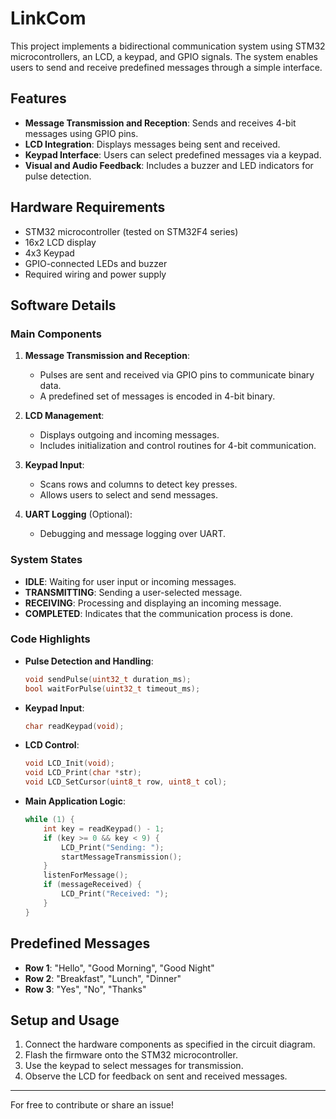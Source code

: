 # LinkCom
This project implements a bidirectional communication system using STM32 microcontrollers, an LCD, a keypad, and GPIO signals. The system enables users to send and receive predefined messages through a simple interface.

## Features
- **Message Transmission and Reception**: Sends and receives 4-bit messages using GPIO pins.
- **LCD Integration**: Displays messages being sent and received.
- **Keypad Interface**: Users can select predefined messages via a keypad.
- **Visual and Audio Feedback**: Includes a buzzer and LED indicators for pulse detection.

## Hardware Requirements
- STM32 microcontroller (tested on STM32F4 series)
- 16x2 LCD display
- 4x3 Keypad
- GPIO-connected LEDs and buzzer
- Required wiring and power supply

## Software Details
### Main Components
1. **Message Transmission and Reception**:
   - Pulses are sent and received via GPIO pins to communicate binary data.
   - A predefined set of messages is encoded in 4-bit binary.

2. **LCD Management**:
   - Displays outgoing and incoming messages.
   - Includes initialization and control routines for 4-bit communication.

3. **Keypad Input**:
   - Scans rows and columns to detect key presses.
   - Allows users to select and send messages.

4. **UART Logging** (Optional):
   - Debugging and message logging over UART.

### System States
- **IDLE**: Waiting for user input or incoming messages.
- **TRANSMITTING**: Sending a user-selected message.
- **RECEIVING**: Processing and displaying an incoming message.
- **COMPLETED**: Indicates that the communication process is done.

### Code Highlights
- **Pulse Detection and Handling**:
  ```c
  void sendPulse(uint32_t duration_ms);
  bool waitForPulse(uint32_t timeout_ms);
  ```

- **Keypad Input**:
  ```c
  char readKeypad(void);
  ```

- **LCD Control**:
  ```c
  void LCD_Init(void);
  void LCD_Print(char *str);
  void LCD_SetCursor(uint8_t row, uint8_t col);
  ```

- **Main Application Logic**:
  ```c
  while (1) {
      int key = readKeypad() - 1;
      if (key >= 0 && key < 9) {
          LCD_Print("Sending: ");
          startMessageTransmission();
      }
      listenForMessage();
      if (messageReceived) {
          LCD_Print("Received: ");
      }
  }
  ```

## Predefined Messages
- **Row 1**: "Hello", "Good Morning", "Good Night"
- **Row 2**: "Breakfast", "Lunch", "Dinner"
- **Row 3**: "Yes", "No", "Thanks"

## Setup and Usage
1. Connect the hardware components as specified in the circuit diagram.
2. Flash the firmware onto the STM32 microcontroller.
3. Use the keypad to select messages for transmission.
4. Observe the LCD for feedback on sent and received messages.

---

For free to contribute or share an issue! 
